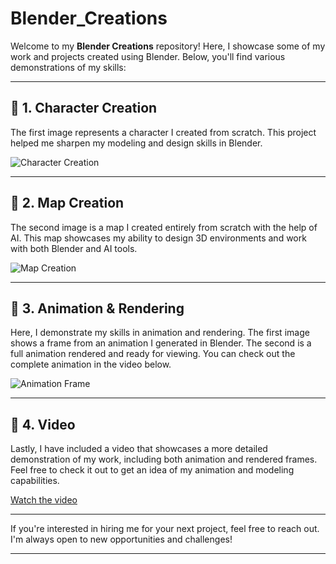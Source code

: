 # Blender_Creations

Welcome to my **Blender Creations** repository! Here, I showcase some of my work and projects created using Blender. Below, you'll find various demonstrations of my skills:

---

## 🔹 **1. Character Creation**
The first image represents a character I created from scratch. This project helped me sharpen my modeling and design skills in Blender.

![Character Creation](https://github.com/user-attachments/assets/428511dd-f466-49e1-bb15-933267040c5e)

---

## 🔹 **2. Map Creation**
The second image is a map I created entirely from scratch with the help of AI. This map showcases my ability to design 3D environments and work with both Blender and AI tools.

![Map Creation](https://github.com/user-attachments/assets/847206b6-3af7-4844-8f69-d7794aa93d81)

---

## 🔹 **3. Animation & Rendering**
Here, I demonstrate my skills in animation and rendering. The first image shows a frame from an animation I generated in Blender. The second is a full animation rendered and ready for viewing. You can check out the complete animation in the video below.

![Animation Frame](https://github.com/user-attachments/assets/02a4fe0d-a155-47d8-8154-02ce8d4ae6a9)

---

## 🔹 **4. Video**
Lastly, I have included a video that showcases a more detailed demonstration of my work, including both animation and rendered frames. Feel free to check it out to get an idea of my animation and modeling capabilities.

[Watch the video](https://github.com/user-attachments/assets/d9bf64a8-192e-481d-b108-c39f4764e579)

---

If you're interested in hiring me for your next project, feel free to reach out. I'm always open to new opportunities and challenges!

---
